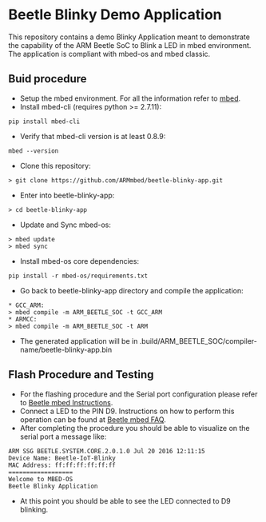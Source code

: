 Beetle Blinky Demo Application
==============================

This repository contains a demo Blinky Application meant to demonstrate the capability of the ARM Beetle SoC to Blink a LED in mbed environment.
The application is compliant with mbed-os and mbed classic.

Buid procedure
--------------

* Setup the mbed environment. For all the information refer to [mbed](https://developer.mbed.org/).
* Install mbed-cli (requires python >= 2.7.11):
```
pip install mbed-cli
```
* Verify that mbed-cli version is at least 0.8.9:
```
mbed --version
```
* Clone this repository:
```
> git clone https://github.com/ARMmbed/beetle-blinky-app.git
```
* Enter into beetle-blinky-app:
```
> cd beetle-blinky-app
```
* Update and Sync mbed-os:
```
> mbed update
> mbed sync
```
* Install mbed-os core dependencies:
```
pip install -r mbed-os/requirements.txt
```
* Go back to beetle-blinky-app directory and compile the application:
```
* GCC_ARM:
> mbed compile -m ARM_BEETLE_SOC -t GCC_ARM
* ARMCC:
> mbed compile -m ARM_BEETLE_SOC -t ARM
```
* The generated application will be in .build/ARM_BEETLE_SOC/compiler-name/beetle-blinky-app.bin

Flash Procedure and Testing
---------------------------

* For the flashing procedure and the Serial port configuration please refer to [Beetle mbed Instructions](https://community.arm.com/docs/DOC-11614).
* Connect a LED to the PIN D9. Instructions on how to perform this operation can be found at [Beetle mbed FAQ](https://community.arm.com/docs/DOC-11713).
* After completing the procedure you should be able to visualize on the serial port a message like:
```
ARM SSG BEETLE.SYSTEM.CORE.2.0.1.0 Jul 20 2016 12:11:15
Device Name: Beetle-IoT-Blinky
MAC Address: ff:ff:ff:ff:ff:ff
==================
Welcome to MBED-OS
Beetle Blinky Application
```
* At this point you should be able to see the LED connected to D9 blinking.
